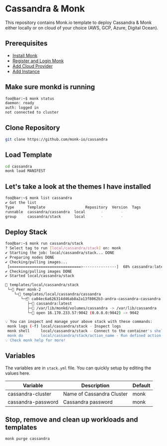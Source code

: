 # Cassandra & Monk

This repository contains Monk.io template to deploy Cassandra & Monk either locally or on cloud of your choice (AWS, GCP, Azure, Digital Ocean).

## Prerequisites

- [Install Monk](https://docs.monk.io/docs/get-monk)
- [Register and Login Monk](https://docs.monk.io/docs/acc-and-auth)
- [Add Cloud Provider](https://docs.monk.io/docs/cloud-provider)
- [Add Instance](https://docs.monk.io/docs/multi-cloud)

## Make sure monkd is running

```bash
foo@bar:~$ monk status
daemon: ready
auth: logged in
not connected to cluster
```

## Clone Repository

```bash
git clone https://github.com/monk-io/cassandra
```

## Load Template

```bash
cd cassandra
monk load MANIFEST
```

## Let's take a look at the themes I have installed

```bash
foo@bar:~$ monk list cassandra
✔ Got the list
Type      Template                  Repository  Version  Tags
runnable  cassandra/cassandra  local       -        -
group     cassandra/stack      local       -        -

```

## Deploy Stack

```bash
foo@bar:~$ monk run cassandra/stack
? Select tag to run [local/cassandra/stack] on: monk
✔ Starting the job: local/cassandra/stack... DONE
✔ Preparing nodes DONE
✔ Checking/pulling images...
 [================================>---------------]  68% cassandra:latest monk-2
✔ Checking/pulling images DONE
✔ Started local/cassandra/stack

🔩 templates/local/cassandra/stack
 └─🧊 Peer monk-2
    └─🔩 templates/local/cassandra/cassandra
       └─📦 ca04ec6a626314d46ab8a2a13f8062b3-andra-cassandra-cassandra
          ├─🧩 cassandra:latest
          ├─💾 /var/lib/monkd/volumes/cassandra -> /var/lib/cassandra
          └─🔌 open 16.170.233.57:9042 (0.0.0.0:9042) -> 9042

💡 You can inspect and manage your above stack with these commands:
 monk logs (-f) local/cassandra/stack - Inspect logs
 monk shell     local/cassandra/stack - Connect to the container's shell
 monk do        local/cassandra/stack/action_name - Run defined action (if exists)
💡 Check monk help for more!
```

## Variables

The variables are in `stack.yml` file. You can quickly setup by editing the values here.

| Variable           | Description               | Default |
| ------------------ | ------------------------- | ------- |
| cassandra-cluster  | Name of Cassandra Cluster | monk    |
| cassandra-password | Cassandra password        | monk    |

## Stop, remove and clean up workloads and templates

```bash
monk purge cassandra
```
